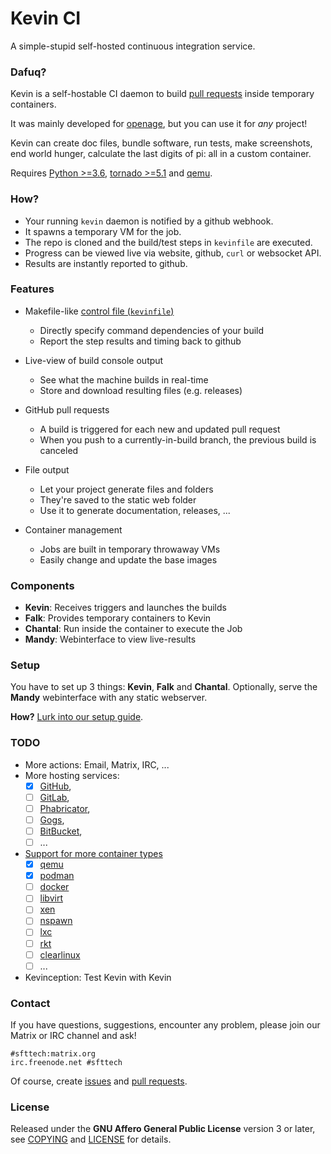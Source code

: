 # Kevin CI

A simple-stupid self-hosted continuous integration service.


### Dafuq?

Kevin is a self-hostable CI daemon to build [pull requests](https://help.github.com/articles/using-pull-requests/) inside temporary containers.


It was mainly developed for [openage](http://github.com/SFTtech/openage/),
but you can use it for _any_ project!

Kevin can create doc files, bundle software, run tests, make screenshots,
end world hunger, calculate the last digits of pi: all in a custom container.

Requires [Python >=3.6](https://www.python.org/),
[tornado >=5.1](http://www.tornadoweb.org/) and [qemu](http://qemu-project.org).


### How?

* Your running `kevin` daemon is notified by a github webhook.
* It spawns a temporary VM for the job.
* The repo is cloned and the build/test steps in `kevinfile` are executed.
* Progress can be viewed live via website, github, `curl` or websocket API.
* Results are instantly reported to github.


### Features

* Makefile-like [control file (`kevinfile`)](etc/kevinfile.example)
  * Directly specify command dependencies of your build
  * Report the step results and timing back to github

* Live-view of build console output
  * See what the machine builds in real-time
  * Store and download resulting files (e.g. releases)

* GitHub pull requests
  * A build is triggered for each new and updated pull request
  * When you push to a currently-in-build branch,
    the previous build is canceled

* File output
  * Let your project generate files and folders
  * They're saved to the static web folder
  * Use it to generate documentation, releases, ...

* Container management
  * Jobs are built in temporary throwaway VMs
  * Easily change and update the base images


### Components

* **Kevin**: Receives triggers and launches the builds
* **Falk**: Provides temporary containers to Kevin
* **Chantal**: Run inside the container to execute the Job
* **Mandy**: Webinterface to view live-results


### Setup

You have to set up 3 things: **Kevin**, **Falk** and **Chantal**.
Optionally, serve the **Mandy** webinterface with any static webserver.

**How?** [Lurk into our setup guide](doc/setup.md).


### TODO

* More actions: Email, Matrix, IRC, ...
* More hosting services:
  * [X] [GitHub](https://github.com/),
  * [ ] [GitLab](https://gitlab.com/),
  * [ ] [Phabricator](http://phabricator.org/),
  * [ ] [Gogs](https://gogs.io/),
  * [ ] [BitBucket](https://bitbucket.org/),
  * [ ] ...
* [Support for more container types](/falk/vm/)
  * [X] [qemu](http://qemu-project.org)
  * [X] [podman](https://podman.io/)
  * [ ] [docker](https://www.docker.com/)
  * [ ] [libvirt](https://libvirt.org/)
  * [ ] [xen](https://www.xenproject.org/)
  * [ ] [nspawn](http://www.freedesktop.org/software/systemd/man/systemd-nspawn.html)
  * [ ] [lxc](https://linuxcontainers.org/)
  * [ ] [rkt](https://coreos.com/rkt/docs/latest/)
  * [ ] [clearlinux](https://clearlinux.org/)
  * [ ] ...
* Kevinception: Test Kevin with Kevin


### Contact

If you have questions, suggestions, encounter any problem,
please join our Matrix or IRC channel and ask!

```
#sfttech:matrix.org
irc.freenode.net #sfttech
```

Of course, create [issues](https://github.com/SFTtech/kevin/issues)
and [pull requests](https://github.com/SFTtech/kevin/pulls).


### License

Released under the **GNU Affero General Public License** version 3 or later,
see [COPYING](COPYING) and [LICENSE](LICENSE) for details.
